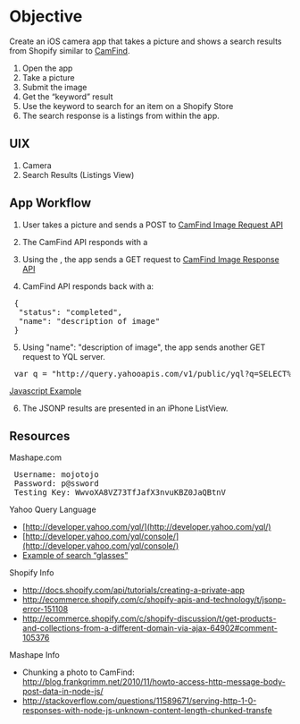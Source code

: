 Objective
===

Create an iOS camera app that takes a picture and shows a search results from Shopify similar to [CamFind](https://itunes.apple.com/us/app/camfind-search-qr-reader-price/id595857716?mt=8). 

1. Open the app
2. Take a picture
3. Submit the image
4. Get the “keyword” result
5. Use the keyword to search for an item on a Shopify Store
6. The search response is a listings from within the app. 


UIX
-
1. Camera
2. Search Results (Listings View)


App Workflow
-
1. User takes a picture and sends a POST to [CamFind Image Request API](https://camfind.p.mashape.com/image_requests/)

2. The CamFind API responds with a <token>

3. Using the <token>, the app sends a GET request to [CamFind Image Response API](https://camfind.p.mashape.com/image_responses/<token>)

4. CamFind API responds back with a:
<pre>
 {
  "status": "completed",
  "name": "description of image"
 }
</pre>

5. Using "name": "description of image",  the app sends another GET request to YQL server. 
<pre>
 var q = "http://query.yahooapis.com/v1/public/yql?q=SELECT%20*%20FROM%20html%20WHERE%20url%3D%22http%3A%2F%2Fimpctful.com%2Fsearch%3Fx%3D0%26amp%3By%3D0%26amp%3Bq%3D" + keyword + "%22%20and%20xpath%3D'%2F%2F*%5B%40id%3D%22search%22%5D'&format=json&diagnostics=true&callback=?";
</pre>

 [Javascript Example](http://jsbin.com/IhawIwO/16/edit)

6. The JSONP results are presented in an iPhone ListView.


Resources
-

Mashape.com

<pre>
 Username: mojotojo
 Password: p@ssword
 Testing Key: WwvoXA8VZ73TfJafX3nvuKBZ0JaQBtnV
</pre>


Yahoo Query Language

- [http://developer.yahoo.com/yql/](http://developer.yahoo.com/yql/)
- [http://developer.yahoo.com/yql/console/](http://developer.yahoo.com/yql/console/)
- [Example of search “glasses”](http://developer.yahoo.com/yql/console/?q=SELECT%20*%20FROM%20html%20WHERE%20url%3D%22http%3A%2F%2Fimpctful.com%2Fsearch%3Fx%3D0%26amp%3By%3D0%26amp%3Bq%3Dglasses%22%20and%20xpath%3D'%2F%2F*%5B%40id%3D%22search%22%5D')


Shopify Info

- http://docs.shopify.com/api/tutorials/creating-a-private-app
- http://ecommerce.shopify.com/c/shopify-apis-and-technology/t/jsonp-error-151108
- http://ecommerce.shopify.com/c/shopify-discussion/t/get-products-and-collections-from-a-different-domain-via-ajax-64902#comment-105376


Mashape Info

- Chunking a photo to CamFind: http://blog.frankgrimm.net/2010/11/howto-access-http-message-body-post-data-in-node-js/
- http://stackoverflow.com/questions/11589671/serving-http-1-0-responses-with-node-js-unknown-content-length-chunked-transfe

